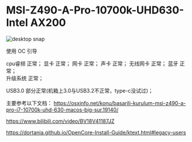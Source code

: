 # MSI-Z490-A-Pro-10700k-UHD630-Intel AX200
  ![desktop snap](https://user-images.githubusercontent.com/26639931/111028132-b6cab780-842f-11eb-980c-0dece94cb65a.png)

  
  使用 OC 引导
  
  cpu睿频 正常；
  显卡 正常；
  网卡 正常；
  声卡 正常；
  无线网卡 正常；
  蓝牙 正常；  
  升级系统 正常；

  USB3.0 部分正常(机箱上3.0与USB3.2不正常，type-c没试过)；
  
  
  主要参考以下文档：
  https://osxinfo.net/konu/basarili-kurulum-msi-z490-a-pro-i7-10700k-uhd-630-macos-big-sur.19140/
  
  https://www.bilibili.com/video/BV18V41187JZ
  
  https://dortania.github.io/OpenCore-Install-Guide/ktext.html#legacy-users
